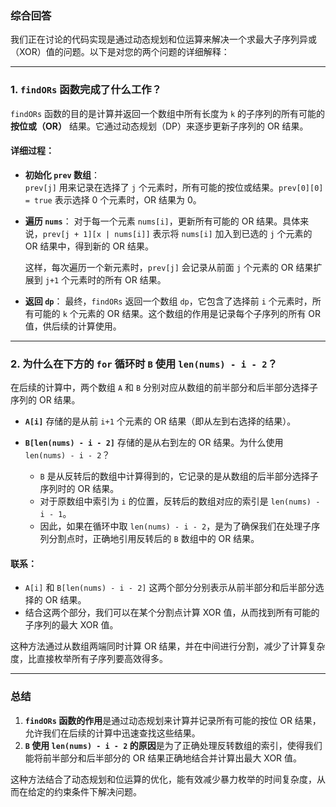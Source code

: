 ### 综合回答

我们正在讨论的代码实现是通过动态规划和位运算来解决一个求最大子序列异或（XOR）值的问题。以下是对您的两个问题的详细解释：

---

### 1. **`findORs` 函数完成了什么工作？**

`findORs` 函数的目的是计算并返回一个数组中所有长度为 `k` 的子序列的所有可能的 **按位或（OR）** 结果。它通过动态规划（DP）来逐步更新子序列的 OR 结果。

#### **详细过程**：
- **初始化 `prev` 数组**：  
  `prev[j]` 用来记录在选择了 `j` 个元素时，所有可能的按位或结果。`prev[0][0] = true` 表示选择 0 个元素时，OR 结果为 0。
  
- **遍历 `nums`**：
  对于每一个元素 `nums[i]`，更新所有可能的 OR 结果。具体来说，`prev[j + 1][x | nums[i]]` 表示将 `nums[i]` 加入到已选的 `j` 个元素的 OR 结果中，得到新的 OR 结果。
  
  这样，每次遍历一个新元素时，`prev[j]` 会记录从前面 `j` 个元素的 OR 结果扩展到 `j+1` 个元素时的所有 OR 结果。

- **返回 `dp`**：
  最终，`findORs` 返回一个数组 `dp`，它包含了选择前 `i` 个元素时，所有可能的 `k` 个元素的 OR 结果。这个数组的作用是记录每个子序列的所有 OR 值，供后续的计算使用。

---

### 2. **为什么在下方的 `for` 循环时 `B` 使用 `len(nums) - i - 2`？**

在后续的计算中，两个数组 `A` 和 `B` 分别对应从数组的前半部分和后半部分选择子序列的 OR 结果。

- **`A[i]`** 存储的是从前 `i+1` 个元素的 OR 结果（即从左到右选择的结果）。
  
- **`B[len(nums) - i - 2]`** 存储的是从右到左的 OR 结果。为什么使用 `len(nums) - i - 2`？
  
  - `B` 是从反转后的数组中计算得到的，它记录的是从数组的后半部分选择子序列时的 OR 结果。
  - 对于原数组中索引为 `i` 的位置，反转后的数组对应的索引是 `len(nums) - i - 1`。
  - 因此，如果在循环中取 `len(nums) - i - 2`，是为了确保我们在处理子序列分割点时，正确地引用反转后的 `B` 数组中的 OR 结果。

#### **联系**：
- `A[i]` 和 `B[len(nums) - i - 2]` 这两个部分分别表示从前半部分和后半部分选择的 OR 结果。
- 结合这两个部分，我们可以在某个分割点计算 XOR 值，从而找到所有可能的子序列的最大 XOR 值。

这种方法通过从数组两端同时计算 OR 结果，并在中间进行分割，减少了计算复杂度，比直接枚举所有子序列要高效得多。

---

### **总结**
1. **`findORs` 函数的作用**是通过动态规划来计算并记录所有可能的按位 OR 结果，允许我们在后续的计算中迅速查找这些结果。
2. **`B` 使用 `len(nums) - i - 2` 的原因**是为了正确处理反转数组的索引，使得我们能将前半部分和后半部分的 OR 结果正确地结合并计算出最大 XOR 值。

这种方法结合了动态规划和位运算的优化，能有效减少暴力枚举的时间复杂度，从而在给定的约束条件下解决问题。